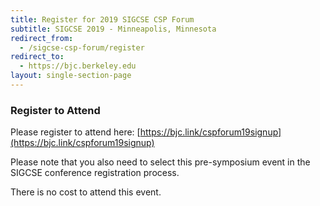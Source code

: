 ```yaml
---
title: Register for 2019 SIGCSE CSP Forum
subtitle: SIGCSE 2019 - Minneapolis, Minnesota
redirect_from:
  - /sigcse-csp-forum/register
redirect_to:
  - https://bjc.berkeley.edu
layout: single-section-page
---
```

 
### Register to Attend

Please register to attend here: [https://bjc.link/cspforum19signup](https://bjc.link/cspforum19signup)

Please note that you also need to select this pre-symposium event in the SIGCSE conference registration process.

There is no cost to attend this event.
